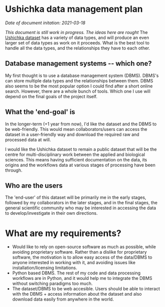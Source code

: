 # Ushichka data management plan
*Date of document initation: 2021-03-18*

*This document is still work in progress. The ideas here are rought*
The [Ushichka dataset](https://thejasvibr.github.io/ushichka/) has a variety
of data types, and will produce an even larger set of data types as work on 
it proceeds. What is the best tool to handle all the data types, and the 
relationships they have to each other. 

## Database management systems -- which one?
My first thought is to use a database management system (DBMS). DBMS's can store
multiple data types and the relationships between them. DBMS also seems to be
the most popular option I could find after a short online search. However, there
are a whole bunch of tools. Which one I use will depend on the final goals of 
the project itself. 

## What the 'end-goal' is
In the longer-term (+1 year from now), I'd like the dataset and the DBMS to 
be web-friendly. This would mean collaborators/users can access the dataset
in a user-friendly way and download the required raw and processed data at will. 

I would like the Ushichka dataset to remain a public dataset that will be the centre
for multi-disciplinary work between the applied and biological sciences. This means having
sufficient documentation on the data, its origins and the workflows data at 
various stages of processing have been through.

## Who are the users
The 'end-user' of this dataset will be primarily me in the early stages, followed by
my collaborators in the later stages, and in the final stages, the general scientific
community who may be interested in accessing the data to develop/investigate in
their own directions. 

# What are my requirements?

* Would like to rely on open-source software as much as possible, while avoiding proprietary software. 
Rather than a dislike for proprietary software, the motivation is to allow easy access of the data/DBMS to anyone interested in working with it, and 
avoiding issues like installation/licensing limitations. 
* Python based DBMS. The rest of my code and data processing workflows are in Python, and it would help me to integrate
the DBMS without switching paradigms too much. 
* The dataset/DBMS to be web accesible. Users should be able to interact with the DBMS +  access information about the dataset and 
also download data easily from anywhere in the world. 
 





